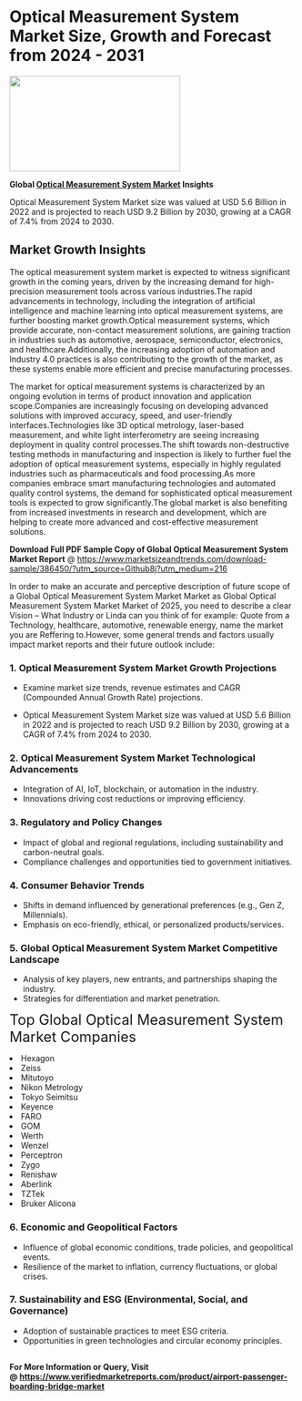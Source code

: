 <H1>Optical Measurement System Market Size, Growth and Forecast from 2024 - 2031</H1><img class="aligncenter size-medium wp-image-584254" src="https://thirdeyenews.in/wp-content/uploads/2024/09/Global-Market-Research-300x168.jpeg" alt="" width="300" height="168" /><p><strong>Global&nbsp;<a href="https://www.marketsizeandtrends.com/download-sample/386450/?utm_source=Github8j?utm_medium=216">Optical Measurement System Market</a> Insights</strong></p><p>Optical Measurement System Market size was valued at USD 5.6 Billion in 2022 and is projected to reach USD 9.2 Billion by 2030, growing at a CAGR of 7.4% from 2024 to 2030.</p><p><h2>Market Growth Insights</h2> <p>The optical measurement system market is expected to witness significant growth in the coming years, driven by the increasing demand for high-precision measurement tools across various industries.The rapid advancements in technology, including the integration of artificial intelligence and machine learning into optical measurement systems, are further boosting market growth.Optical measurement systems, which provide accurate, non-contact measurement solutions, are gaining traction in industries such as automotive, aerospace, semiconductor, electronics, and healthcare.Additionally, the increasing adoption of automation and Industry 4.0 practices is also contributing to the growth of the market, as these systems enable more efficient and precise manufacturing processes.</p> <p>The market for optical measurement systems is characterized by an ongoing evolution in terms of product innovation and application scope.Companies are increasingly focusing on developing advanced solutions with improved accuracy, speed, and user-friendly interfaces.Technologies like 3D optical metrology, laser-based measurement, and white light interferometry are seeing increasing deployment in quality control processes.The shift towards non-destructive testing methods in manufacturing and inspection is likely to further fuel the adoption of optical measurement systems, especially in highly regulated industries such as pharmaceuticals and food processing.As more companies embrace smart manufacturing technologies and automated quality control systems, the demand for sophisticated optical measurement tools is expected to grow significantly.The global market is also benefiting from increased investments in research and development, which are helping to create more advanced and cost-effective measurement solutions.</p> <p><span class=""><strong>Download Full PDF Sample Copy of Global Optical Measurement System Market Report</strong> @ <a href="https://www.marketsizeandtrends.com/download-sample/386450/?utm_source=Github8j?utm_medium=216" target="_blank">https://www.marketsizeandtrends.com/download-sample/386450/?utm_source=Github8j?utm_medium=216</a></span></p><p>In order to make an accurate and perceptive description of future scope of a Global&nbsp;Optical Measurement System Market Market as Global&nbsp;Optical Measurement System Market Market of 2025, you need to describe a clear Vision &ndash; What Industry or Linda can you think of for example: Quote from a Technology, healthcare, automotive, renewable energy, name the market you are Reffering to.However, some general trends and factors usually impact market reports and their future outlook include:</p><h3>1.&nbsp;<strong>Optical Measurement System Market Growth Projections</strong></h3><ul><li>Examine market size trends, revenue estimates and CAGR (Compounded Annual Growth Rate) projections.</li><li><p>Optical Measurement System Market size was valued at USD 5.6 Billion in 2022 and is projected to reach USD 9.2 Billion by 2030, growing at a CAGR of 7.4% from 2024 to 2030.</p></li></ul><h3>2.&nbsp;<strong>Optical Measurement System Market Technological Advancements</strong></h3><ul><li>Integration of AI, IoT, blockchain, or automation in the industry.</li><li>Innovations driving cost reductions or improving efficiency.</li></ul><h3>3.&nbsp;<strong>Regulatory and Policy Changes</strong></h3><ul><li>Impact of global and regional regulations, including sustainability and carbon-neutral goals.</li><li>Compliance challenges and opportunities tied to government initiatives.</li></ul><h3>4.&nbsp;<strong>Consumer Behavior Trends</strong></h3><ul><li>Shifts in demand influenced by generational preferences (e.g., Gen Z, Millennials).</li><li>Emphasis on eco-friendly, ethical, or personalized products/services.</li></ul><h3>5.&nbsp;<strong>Global Optical Measurement System Market Competitive Landscape</strong></h3><ul><li>Analysis of key players, new entrants, and partnerships shaping the industry.</li><li>Strategies for differentiation and market penetration.</li></ul><p data-pm-slice="1 1 []"><span style="color: inherit; font-family: inherit; font-size: 25px;">Top Global Optical Measurement System Market Companies</span></p><div class="" data-test-id=""><p><li>Hexagon</li><li> Zeiss</li><li> Mitutoyo</li><li> Nikon Metrology</li><li> Tokyo Seimitsu</li><li> Keyence</li><li> FARO</li><li> GOM</li><li> Werth</li><li> Wenzel</li><li> Perceptron</li><li> Zygo</li><li> Renishaw</li><li> Aberlink</li><li> TZTek</li><li> Bruker Alicona</li></p></div><h3>6.&nbsp;<strong>Economic and Geopolitical Factors</strong></h3><ul><li>Influence of global economic conditions, trade policies, and geopolitical events.</li><li>Resilience of the market to inflation, currency fluctuations, or global crises.</li></ul><h3>7.&nbsp;<strong>Sustainability and ESG (Environmental, Social, and Governance)</strong></h3><ul><li>Adoption of sustainable practices to meet ESG criteria.</li><li>Opportunities in green technologies and circular economy principles.</li></ul><h2><strong style="font-size: 14px;">For More Information or Query, Visit @&nbsp;</strong><a style="background-color: #ffffff; font-size: 14px;" href="https://www.marketsizeandtrends.com/report/optical-measurement-system-market/" target="_blank">https://www.verifiedmarketreports.com/product/airport-passenger-boarding-bridge-market</a></h2>